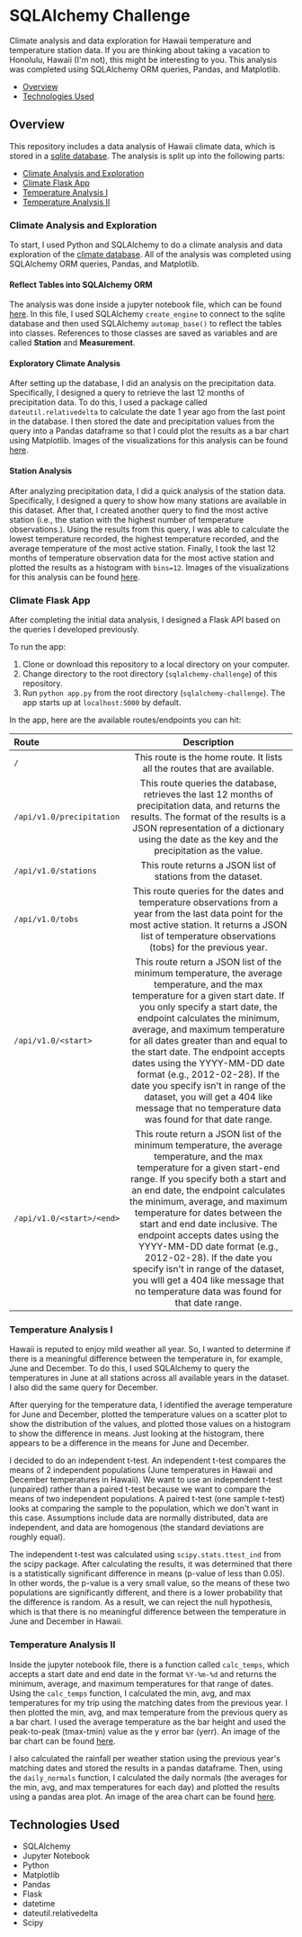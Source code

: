 # SQLAlchemy Challenge

Climate analysis and data exploration for Hawaii temperature and temperature station data. If you are thinking about taking a vacation to Honolulu, Hawaii (I'm not), this might be interesting to you. This analysis was completed using SQLAlchemy ORM queries, Pandas, and Matplotlib.

* [Overview](#overview)
* [Technologies Used](#technologies)

##  <a name="overview"></a>Overview

This repository includes a data analysis of Hawaii climate data, which is stored in a [sqlite database](./Resources/hawaii.sqlite). The analysis is split up into the following parts:

* [Climate Analysis and Exploration](#exploration)
* [Climate Flask App](#app)
* [Temperature Analysis I](#temp_analysis_i)
* [Temperature Analysis II](#temp_analysis_ii)

### <a name="exploration"></a>Climate Analysis and Exploration

To start, I used Python and SQLAlchemy to do a climate analysis and data exploration of the [climate database](./Resources/hawaii.sqlite). All of the analysis was completed using SQLAlchemy ORM queries, Pandas, and Matplotlib.

#### Reflect Tables into SQLAlchemy ORM

The analysis was done inside a jupyter notebook file, which can be found [here](./climate.ipynb). In this file, I used SQLAlchemy `create_engine` to connect to the sqlite database and then used SQLAlchemy `automap_base()` to reflect the tables into classes. References to those classes are saved as variables and are called **Station** and **Measurement**.

#### Exploratory Climate Analysis

After setting up the database, I did an analysis on the precipitation data. Specifically, I designed a query to retrieve the last 12 months of precipitation data. To do this, I used a package called `dateutil.relativedelta` to calculate the date 1 year ago from the last point in the database. I then stored the date and precipitation values from the query into a Pandas dataframe so that I could plot the results as a bar chart using Matplotlib. Images of the visualizations for this analysis can be found [here](./Images).

#### Station Analysis

After analyzing precipitation data, I did a quick analysis of the station data. Specifically, I designed a query to show how many stations are available in this dataset. After that, I created another query to find the most active station (i.e., the station with the highest number of temperature observations.). Using the results from this query, I was able to calculate the lowest temperature recorded, the highest temperature recorded, and the average temperature of the most active station. Finally, I took the last 12 months of temperature observation data for the most active station and plotted the results as a histogram with `bins=12`. Images of the visualizations for this analysis can be found [here](./Images).

### <a name="app"></a>Climate Flask App

After completing the initial data analysis, I designed a Flask API based on the queries I developed previously.

To run the app:

1. Clone or download this repository to a local directory on your computer.
2. Change directory to the root directory (`sqlalchemy-challenge`) of this repository.
3. Run `python app.py` from the root directory (`sqlalchemy-challenge`). The app starts up at `localhost:5000` by default.

In the app, here are the available routes/endpoints you can hit:

| Route       | Description    
| :------------- | :----------: |
|  `/` | This route is the home route. It lists all the routes that are available.  | 
| `/api/v1.0/precipitation`   | This route queries the database, retrieves the last 12 months of precipitation data, and returns the results. The format of the results is a JSON representation of a dictionary using the date as the key and the precipitation as the value.|
| `/api/v1.0/stations`   | This route returns a JSON list of stations from the dataset. |
| `/api/v1.0/tobs`   |  This route queries for the dates and temperature observations from a year from the last data point for the most active station. It returns a JSON list of temperature observations (tobs) for the previous year. |
| `/api/v1.0/<start>` | This route return a JSON list of the minimum temperature, the average temperature, and the max temperature for a given start date. If you only specify a start date, the endpoint calculates the minimum, average, and maximum temperature for all dates greater than and equal to the start date. The endpoint accepts dates using the YYYY-MM-DD date format (e.g., 2012-02-28). If the date you specify isn't in range of the dataset, you will get a 404 like message that no temperature data was found for that date range. |
| `/api/v1.0/<start>/<end>` | This route return a JSON list of the minimum temperature, the average temperature, and the max temperature for a given start-end range. If you specify both a start and an end date, the endpoint calculates the minimum, average, and maximum temperature for dates between the start and end date inclusive. The endpoint accepts dates using the YYYY-MM-DD date format (e.g., 2012-02-28). If the date you specify isn't in range of the dataset, you wlll get a 404 like message that no temperature data was found for that date range. |

### <a name="temp_analysis_i"></a>Temperature Analysis I

Hawaii is reputed to enjoy mild weather all year. So, I wanted to determine if there is a meaningful difference between the temperature in, for example, June and December. To do this, I used SQLAlchemy to query the temperatures in June at all stations across all available years in the dataset. I also did the same query for December.

After querying for the temperature data, I identified the average temperature for June and December, plotted the temperature values on a scatter plot to show the distribution of the values, and plotted those values on a histogram to show the difference in means. Just looking at the histogram, there appears to be a difference in the means for June and December.

I decided to do an independent t-test. An independent t-test compares the means of 2 independent populations (June temperatures in Hawaii and December temperatures in Hawaii). We want to use an independent t-test (unpaired) rather than a paired t-test because we want to compare the means of two independent populations. A paired t-test (one sample t-test) looks at comparing the sample to the population, which we don't want in this case. Assumptions include data are normally distributed, data are independent, and data are homogenous (the standard deviations are roughly equal).

The independent t-test was calculated using `scipy.stats.ttest_ind` from the scipy package. After calculating the results, it was determined that there is a statistically significant difference in means (p-value of less than 0.05). In other words, the p-value is a very small value, so the means of these two populations are significantly different, and there is a lower probability that the difference is random. As a result, we can reject the null hypothesis, which is that there is no meaningful difference between the temperature in June and December in Hawaii.

### <a name="temp_analysis_ii"></a>Temperature Analysis II

Inside the jupyter notebook file, there is a function called `calc_temps`, which accepts a start date and end date in the format `%Y-%m-%d` and returns the minimum, average, and maximum temperatures for that range of dates. Using the `calc_temps` function, I calculated the min, avg, and max temperatures for my trip using the matching dates from the previous year. I then plotted the min, avg, and max temperature from the previous query as a bar chart. I used the average temperature as the bar height and used the peak-to-peak (tmax-tmin) value as the y error bar (yerr). An image of the bar chart can be found [here](./Images).

I also calculated the rainfall per weather station using the previous year's matching dates and stored the results in a pandas dataframe. Then, using the `daily_normals` function, I calculated the daily normals (the averages for the min, avg, and max temperatures for each day) and plotted the results using a pandas area plot. An image of the area chart can be found [here](./Images).

##  <a name="technologies"></a>Technologies Used

* SQLAlchemy
* Jupyter Notebook
* Python
* Matplotlib
* Pandas
* Flask
* datetime
* dateutil.relativedelta
* Scipy
